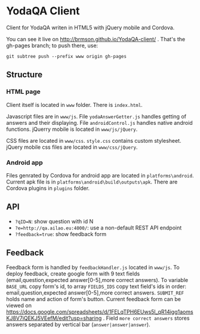 # YodaQA Client
Client for YodaQA writen in HTML5 with jQuery mobile and Cordova.

You can see it live on http://brmson.github.io/YodaQA-client/ .
That's the gh-pages branch; to push there, use:
	
	git subtree push --prefix www origin gh-pages

## Structure

### HTML page
Client itself is located in `www` folder. There is `index.html`. 

Javascript files are in `www/js`. 
File `yodaAnswerGetter.js` handles getting of answers and their displaying.
File `androidControl.js` handles native android functions.
jQuerry mobile is located in `www/js/jQuery`.

CSS files are located in `www/css`. `style.css` contains custom stylesheet. jQuery mobile css files are located in `www/css/jQuery`.

### Android app
Files genrated by Cordova for android app are located in `platforms\android`. Current apk file is in `platforms\android\build\outputs\apk`. There are Cordova plugins in `plugins` folder.

## API

  * ``?qID=N``: show question with id N
  * ``?e=http://qa.ailao.eu:4000/``: use a non-default REST API endpoint
  * ``?feedback=true``: show feedback form

## Feedback
Feedback form is handled by `feedbackHandler.js` located in `www/js`. To deploy feedback, create google form with 9 text
fields (email,question,expected answer[0-5],more correct answers). To variable `BASE_URL` copy form's id, to array `FIELDS_IDS` copy text field's
ids in order: email,question,expected answer[0-5],more correct answers. `SUBMIT_REF` holds name and action of form's button.
Current feedback form can be viewed on https://docs.google.com/spreadsheets/d/1FELqTPH6EUws5l_qR14igg1aomsKJ8V7iQEKJ5VEefM/edit?usp=sharing .
Field `more correct answers` stores answers separated by vertical bar (`answer|answer|answer`).
